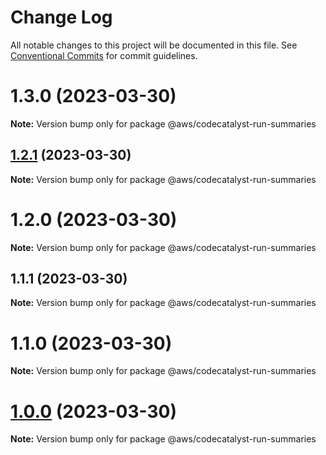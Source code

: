 # Change Log

All notable changes to this project will be documented in this file.
See [Conventional Commits](https://conventionalcommits.org) for commit guidelines.

# 1.3.0 (2023-03-30)

**Note:** Version bump only for package @aws/codecatalyst-run-summaries





## [1.2.1](https://github.com/aws/actions-dev-kit/compare/v1.1.1...v1.2.1) (2023-03-30)

**Note:** Version bump only for package @aws/codecatalyst-run-summaries





# 1.2.0 (2023-03-30)

**Note:** Version bump only for package @aws/codecatalyst-run-summaries





## 1.1.1 (2023-03-30)

**Note:** Version bump only for package @aws/codecatalyst-run-summaries





# 1.1.0 (2023-03-30)

**Note:** Version bump only for package @aws/codecatalyst-run-summaries





# [1.0.0](https://github.com/aws/actions-dev-kit/compare/v0.109.1...v1.0.0) (2023-03-30)

**Note:** Version bump only for package @aws/codecatalyst-run-summaries
